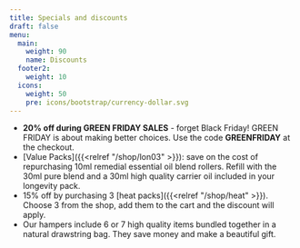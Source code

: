 ```yaml
---
title: Specials and discounts
draft: false
menu:
  main:
    weight: 90
    name: Discounts
  footer2:
    weight: 10
  icons:
    weight: 50
    pre: icons/bootstrap/currency-dollar.svg
---
```

* **20% off during GREEN FRIDAY SALES** - forget Black Friday! GREEN FRIDAY is about making better choices.     Use the code **GREENFRIDAY** at the checkout.
* \[Value Packs]({{<relref "/shop/lon03" >}}):  save on the cost of repurchasing 10ml remedial essential oil blend rollers.  Refill with the 30ml pure blend and a 30ml high quality carrier oil included in your longevity pack.  
* 15% off by purchasing 3 \[heat packs]({{<relref "/shop/heat" >}}). Choose 3 from the shop, add them to the cart and the discount will apply.
* O﻿ur hampers include 6 or 7 high quality items bundled together in a natural drawstring bag.  They save money and make a beautiful gift.